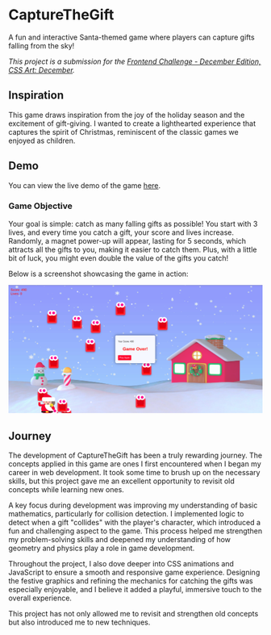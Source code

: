 # CaptureTheGift
A fun and interactive Santa-themed game where players can capture gifts falling from the sky!

_This project is a submission for the [Frontend Challenge - December Edition, CSS Art: December](https://dev.to/challenges/frontend-2024-12-04)._

## Inspiration
This game draws inspiration from the joy of the holiday season and the excitement of gift-giving. I wanted to create a lighthearted experience that captures the spirit of Christmas, reminiscent of the classic games we enjoyed as children.

## Demo 
You can view the live demo of the game [here](https://programmerraja.github.io/CaptureTheGift/).

### Game Objective
Your goal is simple: catch as many falling gifts as possible! You start with 3 lives, and every time you catch a gift, your score and lives increase. Randomly, a magnet power-up will appear, lasting for 5 seconds, which attracts all the gifts to you, making it easier to catch them. Plus, with a little bit of luck, you might even double the value of the gifts you catch!

Below is a screenshot showcasing the game in action:

![Game Screenshot](./preview.png)

## Journey 

The development of CaptureTheGift has been a truly rewarding journey. The concepts applied in this game are ones I first encountered when I began my career in web development. It took some time to brush up on the necessary skills, but this project gave me an excellent opportunity to revisit old concepts while learning new ones.

A key focus during development was improving my understanding of basic mathematics, particularly for collision detection. I implemented logic to detect when a gift "collides" with the player's character, which introduced a fun and challenging aspect to the game. This process helped me strengthen my problem-solving skills and deepened my understanding of how geometry and physics play a role in game development.

Throughout the project, I also dove deeper into CSS animations and JavaScript to ensure a smooth and responsive game experience. Designing the festive graphics and refining the mechanics for catching the gifts was especially enjoyable, and I believe it added a playful, immersive touch to the overall experience.

This project has not only allowed me to revisit and strengthen old concepts but also introduced me to new techniques.